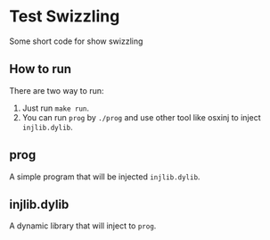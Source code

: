 # Test Swizzling
Some short code for show swizzling

## How to run
There are two way to run:
1. Just run `make run`.
2. You can run `prog` by `./prog` and use other tool like osxinj to inject `injlib.dylib`.

## prog
A simple program that will be injected `injlib.dylib`.

## injlib.dylib
A dynamic library that will inject to `prog`.
